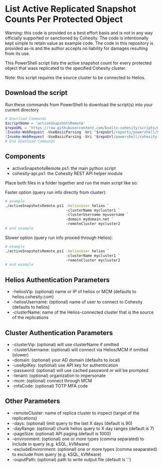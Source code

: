 # List Active Replicated Snapshot Counts Per Protected Object

Warning: this code is provided on a best effort basis and is not in any way officially supported or sanctioned by Cohesity. The code is intentionally kept simple to retain value as example code. The code in this repository is provided as-is and the author accepts no liability for damages resulting from its use.

This PowerShell script lists the active snapshot count for every protected object that wass replicated to the specified Cohesity cluster.

Note: this script requires the source cluster to be connected to Helios.

## Download the script

Run these commands from PowerShell to download the script(s) into your current directory

```powershell
# Download Commands
$scriptName = 'activeSnapshotsRemote'
$repoURL = 'https://raw.githubusercontent.com/bseltz-cohesity/scripts/master'
(Invoke-WebRequest -UseBasicParsing -Uri "$repoUrl/reports/powershell/$scriptName/$scriptName.ps1").content | Out-File "$scriptName.ps1"; (Get-Content "$scriptName.ps1") | Set-Content "$scriptName.ps1"
(Invoke-WebRequest -UseBasicParsing -Uri "$repoUrl/powershell/cohesity-api/cohesity-api.ps1").content | Out-File cohesity-api.ps1; (Get-Content cohesity-api.ps1) | Set-Content cohesity-api.ps1
# End Download Commands
```

## Components

* activeSnapshotsRemote.ps1: the main python script
* cohesity-api.ps1: the Cohesity REST API helper module

Place both files in a folder together and run the main script like so:

Faster option (query run info directly from cluster):

```bash
# example
./activeSnapshotsRemote.ps1 -heliosUser helios `
                            -clusterName mycluster1 `
                            -clusterUsername myusername `
                            -domain mydomain.net `
                            -remoteCluster mycluster2
# end example
```

Slower option (query run info proxied through Helios):

```bash
# example
./activeSnapshotsRemote.ps1 -heliosUser helios `
                            -clusterName mycluster1 `
                            -remoteCluster mycluster2
# end example
```

## Helios Authentication Parameters

* -heliosVip: (optional) name or IP of helios or MCM (defaults to helios.cohesity.com)
* -heliosUsername: (optional) name of user to connect to Cohesity (defaults to helios)
* -clusterName: name of the Helios-connected cluster that is the source of the replications

## Cluster Authentication Parameters

* -clusterVip: (optional) will use clusterName if omitted
* -clusterUsername: (optional) will connect via Helios/MCM if omitted (slower)
* -domain: (optional) your AD domain (defaults to local)
* -useApiKey: (optional) use API key for authentication
* -password: (optional) will use cached password or will be prompted
* -tenant: (optional) organization to impersonate
* -mcm: (optional) connect through MCM
* -mfaCode: (optional) TOTP MFA code

## Other Parameters

* -remoteCluster: name of replica cluster to inspect (target of the replications)
* -days: (optional) limit query to the last X days (default is 90)
* -dayRange: (optional) chunk helios query to X day ranges (default is 7)
* -pageSize: (optional) API paging (default is 1000)
* -environment: (optional) one or more types (comma separated) to include in query (e.g. kSQL, kVMware)
* -excludeEnvironment: (optional) one or more types (comma seaparated) to exclude from query  (e.g. kSQL, kVMware)
* -ouputPath: (optional) path to write output file (default is '.')
